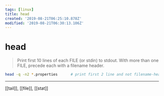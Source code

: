 ```yaml
---
tags: [linux]
title: head
created: '2019-08-21T06:25:10.878Z'
modified: '2019-08-21T06:30:13.106Z'
---
```


# head

> Print first 10 lines of each FILE (or stdin) to stdout. With more than one FILE, precede each with a filename header.

```sh
head -q -n2 *.properties      # print first 2 line and not filename-header
```
---
[[tail]], [[file]], [[stat]]
